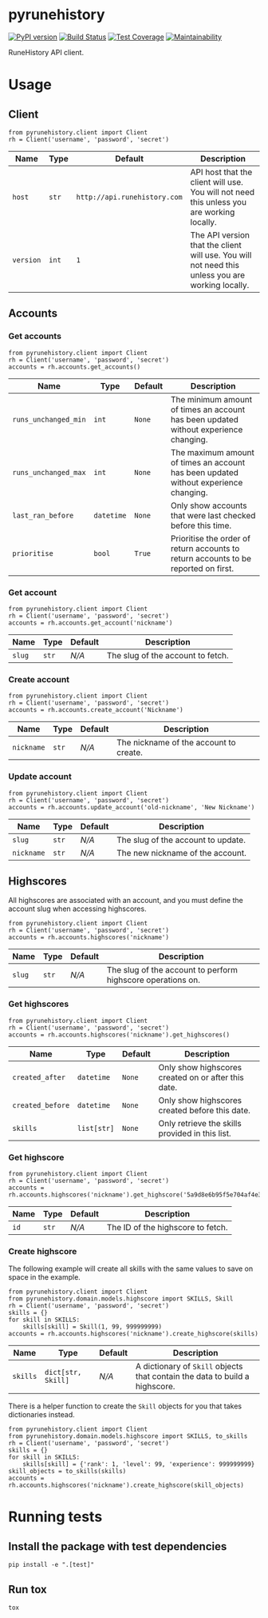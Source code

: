 # pyrunehistory

[![PyPI version](https://badge.fury.io/py/pyrunehistory.svg)](https://badge.fury.io/py/pyrunehistory)
[![Build Status](https://travis-ci.org/runehistory/pyrunehistory.svg?branch=master)](https://travis-ci.org/jmwri/pyrunehistory)
[![Test Coverage](https://api.codeclimate.com/v1/badges/ab589dfbf753a98c17d1/test_coverage)](https://codeclimate.com/github/RuneHistory/pyrunehistory/test_coverage)
[![Maintainability](https://api.codeclimate.com/v1/badges/ab589dfbf753a98c17d1/maintainability)](https://codeclimate.com/github/RuneHistory/pyrunehistory/maintainability)

RuneHistory API client.

# Usage
## Client
```
from pyrunehistory.client import Client
rh = Client('username', 'password', 'secret')
```

| Name | Type | Default | Description |
| --- | --- | --- | --- |
| `host` | `str` | `http://api.runehistory.com` | API host that the client will use. You will not need this unless you are working locally. |
| `version` | `int` | `1` | The API version that the client will use. You will not need this unless you are working locally. |

## Accounts
### Get accounts
```
from pyrunehistory.client import Client
rh = Client('username', 'password', 'secret')
accounts = rh.accounts.get_accounts()
```

| Name | Type | Default | Description |
| --- | --- | --- | --- |
| `runs_unchanged_min` | `int` | `None` | The minimum amount of times an account has been updated without experience changing. |
| `runs_unchanged_max` | `int` | `None` | The maximum amount of times an account has been updated without experience changing. |
| `last_ran_before` | `datetime` | `None` | Only show accounts that were last checked before this time. |
| `prioritise` | `bool` | `True` | Prioritise the order of return accounts to return accounts to be reported on first. |

### Get account
```
from pyrunehistory.client import Client
rh = Client('username', 'password', 'secret')
accounts = rh.accounts.get_account('nickname')
```

| Name | Type | Default | Description |
| --- | --- | --- | --- |
| `slug` | `str` | *N/A* | The slug of the account to fetch. |

### Create account
```
from pyrunehistory.client import Client
rh = Client('username', 'password', 'secret')
accounts = rh.accounts.create_account('Nickname')
```

| Name | Type | Default | Description |
| --- | --- | --- | --- |
| `nickname` | `str` | *N/A* | The nickname of the account to create. |

### Update account
```
from pyrunehistory.client import Client
rh = Client('username', 'password', 'secret')
accounts = rh.accounts.update_account('old-nickname', 'New Nickname')
```

| Name | Type | Default | Description |
| --- | --- | --- | --- |
| `slug` | `str` | *N/A* | The slug of the account to update. |
| `nickname` | `str` | *N/A* | The new nickname of the account. |

## Highscores
All highscores are associated with an account, and you must define the account slug when accessing highscores.
```
from pyrunehistory.client import Client
rh = Client('username', 'password', 'secret')
accounts = rh.accounts.highscores('nickname')
```

| Name | Type | Default | Description |
| --- | --- | --- | --- |
| `slug` | `str` | *N/A* | The slug of the account to perform highscore operations on. |

### Get highscores
```
from pyrunehistory.client import Client
rh = Client('username', 'password', 'secret')
accounts = rh.accounts.highscores('nickname').get_highscores()
```

| Name | Type | Default | Description |
| --- | --- | --- | --- |
| `created_after` | `datetime` | `None` | Only show highscores created on or after this date. |
| `created_before` | `datetime` | `None` | Only show highscores created before this date. |
| `skills` | `list[str]` | `None` | Only retrieve the skills provided in this list. |

### Get highscore
```
from pyrunehistory.client import Client
rh = Client('username', 'password', 'secret')
accounts = rh.accounts.highscores('nickname').get_highscore('5a9d8e6b95f5e704af4e3d39')
```

| Name | Type | Default | Description |
| --- | --- | --- | --- |
| `id` | `str` | *N/A* | The ID of the highscore to fetch. |

### Create highscore
The following example will create all skills with the same values to save on space in the example.
```
from pyrunehistory.client import Client
from pyrunehistory.domain.models.highscore import SKILLS, Skill
rh = Client('username', 'password', 'secret')
skills = {}
for skill in SKILLS:
    skills[skill] = Skill(1, 99, 999999999)
accounts = rh.accounts.highscores('nickname').create_highscore(skills)
```

| Name | Type | Default | Description |
| --- | --- | --- | --- |
| `skills` | `dict[str, Skill]` | *N/A* | A dictionary of `Skill` objects that contain the data to build a highscore. |

There is a helper function to create the `Skill` objects for you that takes dictionaries instead.

```
from pyrunehistory.client import Client
from pyrunehistory.domain.models.highscore import SKILLS, to_skills
rh = Client('username', 'password', 'secret')
skills = {}
for skill in SKILLS:
    skills[skill] = {'rank': 1, 'level': 99, 'experience': 999999999}
skill_objects = to_skills(skills)
accounts = rh.accounts.highscores('nickname').create_highscore(skill_objects)
```

# Running tests
## Install the package with test dependencies
`pip install -e ".[test]"`

## Run tox
`tox`